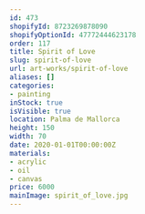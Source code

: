 ```yaml
---
id: 473
shopifyId: 8723269878090
shopifyOptionId: 47772444623178
order: 117
title: Spirit of Love
slug: spirit-of-love
url: art-works/spirit-of-love
aliases: []
categories:
- painting
inStock: true
isVisible: true
location: Palma de Mallorca
height: 150
width: 70
date: 2020-01-01T00:00:00Z
materials:
- acrylic
- oil
- canvas
price: 6000
mainImage: spirit_of_love.jpg
---
```


